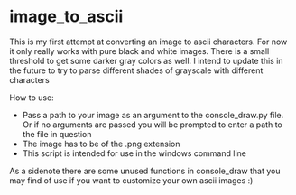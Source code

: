 # image_to_ascii
This is my first attempt at converting an image to ascii characters. For now it only really works with pure black and white images. There is a small threshold to get some darker gray colors as well. I intend to update this in the future to try to parse different shades of grayscale with different characters

How to use:
- Pass a path to your image as an argument to the console_draw.py file. Or if no arguments are passed you will be prompted to enter a path to the file in question
- The image has to be of the .png extension
- This script is intended for use in the windows command line

As a sidenote there are some unused functions in console_draw that you may find of use if you want to customize your own ascii images :)
 
